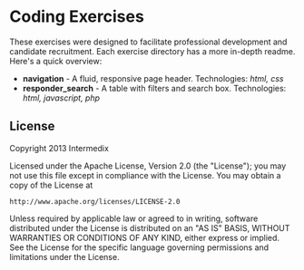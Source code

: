 # Coding Exercises

These exercises were designed to facilitate professional development and candidate recruitment.  Each exercise directory has a more in-depth readme.  Here's a quick overview:

* **navigation** - A fluid, responsive page header. Technologies: *html, css*
* **responder_search** - A table with filters and search box. Technologies: *html, javascript, php*

## License

Copyright 2013 Intermedix
 
Licensed under the Apache License, Version 2.0 (the "License");
you may not use this file except in compliance with the License.
You may obtain a copy of the License at
 
    http://www.apache.org/licenses/LICENSE-2.0
 
Unless required by applicable law or agreed to in writing, software
distributed under the License is distributed on an "AS IS" BASIS,
WITHOUT WARRANTIES OR CONDITIONS OF ANY KIND, either express or implied.
See the License for the specific language governing permissions and
limitations under the License.
